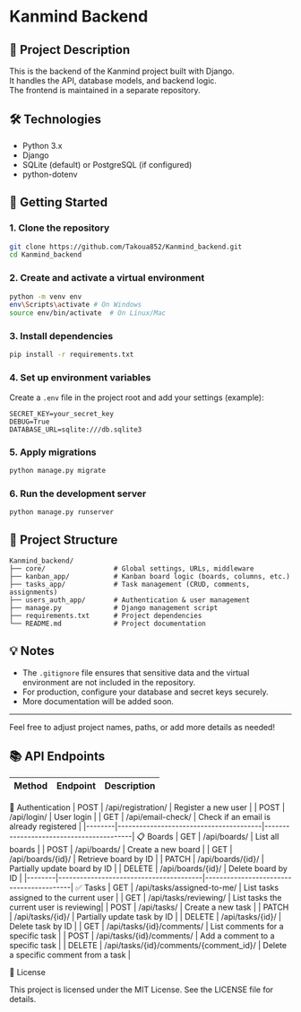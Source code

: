 # Kanmind Backend

## 📌 Project Description
This is the backend of the Kanmind project built with Django.  
It handles the API, database models, and backend logic.  
The frontend is maintained in a separate repository.

## 🛠 Technologies
- Python 3.x
- Django
- SQLite (default) or PostgreSQL (if configured)
- python-dotenv

## 🚀 Getting Started

### 1. Clone the repository
```bash
git clone https://github.com/Takoua852/Kanmind_backend.git
cd Kanmind_backend
```

### 2. Create and activate a virtual environment
```bash
python -m venv env
env\Scripts\activate # On Windows
source env/bin/activate  # On Linux/Mac
```

### 3. Install dependencies
```bash
pip install -r requirements.txt
```

### 4. Set up environment variables
Create a `.env` file in the project root and add your settings (example):
```
SECRET_KEY=your_secret_key
DEBUG=True
DATABASE_URL=sqlite:///db.sqlite3
```

### 5. Apply migrations
```bash
python manage.py migrate
```

### 6. Run the development server
```bash
python manage.py runserver
```

<!-- ## 🧪 Running Tests
```bash
python manage.py test
``` -->

## 📂 Project Structure
```
Kanmind_backend/
├── core/                 # Global settings, URLs, middleware
├── kanban_app/           # Kanban board logic (boards, columns, etc.)
├── tasks_app/            # Task management (CRUD, comments, assignments)
├── users_auth_app/       # Authentication & user management
├── manage.py             # Django management script
├── requirements.txt      # Project dependencies
└── README.md             # Project documentation
```

## 💡 Notes
- The `.gitignore` file ensures that sensitive data and the virtual environment are not included in the repository.
- For production, configure your database and secret keys securely.
- More documentation will be added soon.

---

Feel free to adjust project names, paths, or add more details as needed!


## 📚 API Endpoints

| Method | Endpoint                               | Description                             |
|--------|----------------------------------------|-----------------------------------------|
🔑 Authentication
| POST   | /api/registration/                     | Register a new user                     |
| POST   | /api/login/                            | User login                              |
| GET    | /api/email-check/                      | Check if an email is already registered |
|--------|----------------------------------------|-----------------------------------------|
📋 Boards
| GET    | /api/boards/                           | List all boards                         |
| POST   | /api/boards/                           | Create a new board                      |
| GET    | /api/boards/{id}/                      | Retrieve board by ID                    |
| PATCH  | /api/boards/{id}/                      | Partially update board by ID            |
| DELETE | /api/boards/{id}/                      | Delete board by ID                      |
|--------|----------------------------------------|-----------------------------------------|
✅ Tasks
| GET    | /api/tasks/assigned-to-me/             | List tasks assigned to the current user |
| GET    | /api/tasks/reviewing/                  | List tasks the current user is reviewing|
| POST   | /api/tasks/                            | Create a new task                       |
| PATCH  | /api/tasks/{id}/                       | Partially update task by ID             |
| DELETE | /api/tasks/{id}/                       | Delete task by ID                       |
| GET    | /api/tasks/{id}/comments/              | List comments for a specific task       |
| POST   | /api/tasks/{id}/comments/              | Add a comment to a specific task        |
| DELETE | /api/tasks/{id}/comments/{comment_id}/ | Delete a specific comment from a task   |

📜 License

This project is licensed under the MIT License.
See the LICENSE file for details.